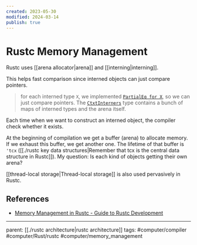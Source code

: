 ```yaml
---
created: 2023-05-30
modified: 2024-03-14
publish: true
---
```


# Rustc Memory Management
Rustc uses [[arena allocator|arena]] and [[interning|interning]].

This helps fast comparison since interned objects can just compare pointers.
> for each interned type `X`, we implemented [`PartialEq for X`](https://doc.rust-lang.org/nightly/nightly-rustc/rustc_middle/ty/struct.Ty.html#implementations), so we can just compare pointers. The [`CtxtInterners`](https://doc.rust-lang.org/nightly/nightly-rustc/rustc_middle/ty/struct.CtxtInterners.html#structfield.arena) type contains a bunch of maps of interned types and the arena itself.

Each time when we want to construct an interned object, the compiler check whether it exists.

At the beginning of compilation we get a buffer (arena) to allocate memory. If we exhaust this buffer, we get another one. The lifetime of that buffer is `'tcx` ([[./rustc key data structures|Remember that tcx is the central data structure in Rustc]]).
My question: Is each kind of objects getting their own arena?

[[thread-local storage|Thread-local storage]] is also used pervasively in Rustc.

## References
- [Memory Management in Rustc - Guide to Rustc Development](https://rustc-dev-guide.rust-lang.org/memory.html)

---
parent: [[./rustc architecture|rustc architecture]]
tags: #computer/compiler #computer/Rust/rustc #computer/memory_management